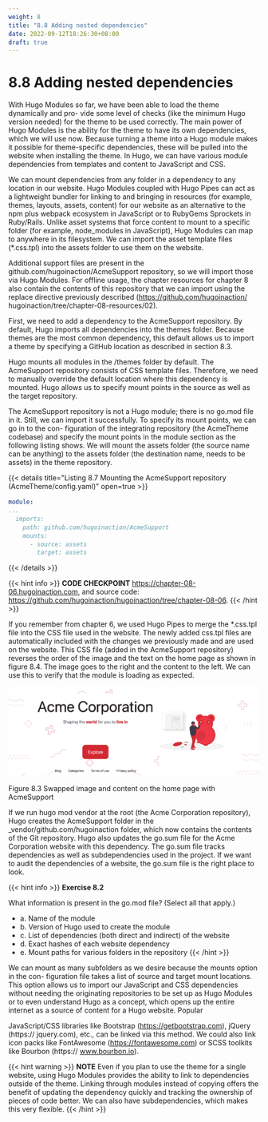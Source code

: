 ```yaml
---
weight: 8
title: "8.8 Adding nested dependencies"
date: 2022-09-12T18:26:30+08:00
draft: true
---
```


# 8.8 Adding nested dependencies

With Hugo Modules so far, we have been able to load the theme dynamically and pro- vide some level of checks (like the minimum Hugo version needed) for the theme to be used correctly. The main power of Hugo Modules is the ability for the theme to have its own dependencies, which we will use now. Because turning a theme into a Hugo module makes it possible for theme-specific dependencies, these will be pulled into the website when installing the theme. In Hugo, we can have various module dependencies from templates and content to JavaScript and CSS.

We can mount dependencies from any folder in a dependency to any location in our website. Hugo Modules coupled with Hugo Pipes can act as a lightweight bundler for linking to and bringing in resources (for example, themes, layouts, assets, content) for our website as an alternative to the npm plus webpack ecosystem in JavaScript or to RubyGems Sprockets in Ruby/Rails. Unlike asset systems that force content to mount to a specific folder (for example, node_modules in JavaScript), Hugo Modules can map to anywhere in its filesystem. We can import the asset template files (*.css.tpl) into the assets folder to use them on the website.

Additional support files are present in the github.com/hugoinaction/AcmeSupport repository, so we will import those via Hugo Modules. For offline usage, the chapter resources for chapter 8 also contain the contents of this repository that we can import using the replace directive previously described (https://github.com/hugoinaction/ hugoinaction/tree/chapter-08-resources/02).

First, we need to add a dependency to the AcmeSupport repository. By default, Hugo imports all dependencies into the themes folder. Because themes are the most common dependency, this default allows us to import a theme by specifying a GitHub location as described in section 8.3.

Hugo mounts all modules in the /themes folder by default. The AcmeSupport repository consists of CSS template files. Therefore, we need to manually override the default location where this dependency is mounted. Hugo allows us to specify mount points in the source as well as the target repository.

The AcmeSupport repository is not a Hugo module; there is no go.mod file in it. Still, we can import it successfully. To specify its mount points, we can go in to the con- figuration of the integrating repository (the AcmeTheme codebase) and specify the mount points in the module section as the following listing shows. We will mount the assets folder (the source name can be anything) to the assets folder (the destination name, needs to be assets) in the theme repository.

{{< details title="Listing 8.7 Mounting the AcmeSupport repository (AcmeTheme/config.yaml)" open=true >}}
```yaml
module:
...
  imports:
    path: github.com/hugoinaction/AcmeSupport
    mounts:
      - source: assets
        target: assets
```
{{< /details >}}

{{< hint info >}}
**CODE CHECKPOINT**    https://chapter-08-06.hugoinaction.com, and source code: https://github.com/hugoinaction/hugoinaction/tree/chapter-08-06.
{{< /hint >}}

If you remember from chapter 6, we used Hugo Pipes to merge the *.css.tpl file into the CSS file used in the website. The newly added css.tpl files are automatically included with the changes we previously made and are used on the website. This CSS file (added in the AcmeSupport repository) reverses the order of the image and the text on the home page as shown in figure 8.4. The image goes to the right and the content to the left. We can use this to verify that the module is loading as expected.

![Figure8.3](Figure8.3.svg)

Figure 8.3 Swapped image and content on the home page with AcmeSupport

If we run hugo mod vendor at the root (the Acme Corporation repository), Hugo creates the AcmeSupport folder in the _vendor/github.com/hugoinaction folder, which now contains the contents of the Git repository. Hugo also updates the go.sum file for the Acme Corporation website with this dependency. The go.sum file tracks dependencies as well as subdependencies used in the project. If we want to audit the dependencies of a website, the go.sum file is the right place to look.

{{< hint info >}}
**Exercise 8.2**

What information is present in the go.mod file? (Select all that apply.)
- a. Name of the module
- b. Version of Hugo used to create the module
- c. List of dependencies (both direct and indirect) of the website
- d. Exact hashes of each website dependency
- e. Mount paths for various folders in the repository
{{< /hint >}}

We can mount as many subfolders as we desire because the mounts option in the con- figuration file takes a list of source and target mount locations. This option allows us to import our JavaScript and CSS dependencies without needing the originating repositories to be set up as Hugo Modules or to even understand Hugo as a concept, which opens up the entire internet as a source of content for a Hugo website. Popular

JavaScript/CSS libraries like Bootstrap (https://getbootstrap.com), jQuery (https:// jquery.com), etc., can be linked via this method. We could also link icon packs like FontAwesome  (https://fontawesome.com)  or  SCSS  toolkits  like  Bourbon  (https:// www.bourbon.io).

{{< hint warning >}}
**NOTE** Even if you plan to use the theme for a single website, using Hugo Modules provides the ability to link to dependencies outside of the theme. Linking through modules instead of copying offers the benefit of updating the dependency quickly and tracking the ownership of pieces of code better. We can also have subdependencies, which makes this very flexible.
{{< /hint >}}